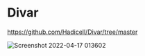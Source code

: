 # Divar
https://github.com/Hadicell/Divar/tree/master

![Screenshot 2022-04-17 013602](https://user-images.githubusercontent.com/101221304/163691586-f6f131ed-f4b0-4d2a-abc4-2fab9be0755a.png)
